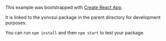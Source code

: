 This example was bootstrapped with [Create React App](https://github.com/facebook/create-react-app).

It is linked to the yvnvsui package in the parent directory for development purposes.

You can run `npm install` and then `npm start` to test your package.
